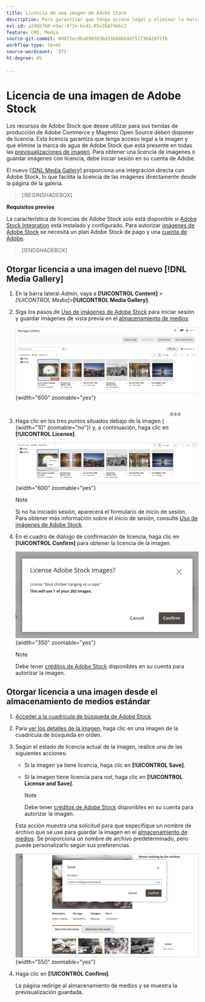 ```yaml
---
title: Licencia de una imagen de Adobe Stock
description: Para garantizar que tenga acceso legal y eliminar la marca de agua de Adobe Stock, conceda una licencia a sus imágenes de Adobe Stock.
exl-id: a2d6b7b8-e9ac-4f3e-bcd1-05e2bb74b6c2
feature: CMS, Media
source-git-commit: 0d072ecdba696383bd33b88b64d751736429f2f6
workflow-type: tm+mt
source-wordcount: '371'
ht-degree: 0%

---
```


# Licencia de una imagen de Adobe Stock

Los recursos de Adobe Stock que desee utilizar para sus tiendas de producción de Adobe Commerce y Magento Open Source deben disponer de licencia. Esta licencia garantiza que tenga acceso legal a la imagen y que elimine la marca de agua de Adobe Stock que está presente en todas las [previsualizaciones de imagen](./adobe-stock-save-preview.md). Para obtener una licencia de imágenes o guardar imágenes con licencia, debe iniciar sesión en su cuenta de Adobe.

El nuevo [[!DNL Media Gallery]](media-gallery.md) proporciona una integración directa con Adobe Stock, lo que facilita la licencia de las imágenes directamente desde la página de la galería.

>[!BEGINSHADEBOX]

**Requisitos previos**

La característica de licencias de Adobe Stock solo está disponible si [Adobe Stock Integration](./adobe-stock.md) está instalado y configurado. Para autorizar [imágenes de Adobe Stock][adobe-stock] se necesita un plan Adobe Stock de pago y una [cuenta de Adobe][adobe-signin].

>[!ENDSHADEBOX]

## Otorgar licencia a una imagen del nuevo [!DNL Media Gallery]

1. En la barra lateral _Admin_, vaya a **[!UICONTROL Content]** > _[!UICONTROL Media]_>**[!UICONTROL Media Gallery]**.

1. Siga los pasos de [Uso de imágenes de Adobe Stock](./adobe-stock-manage.md) para iniciar sesión y guardar imágenes de vista previa en el [almacenamiento de medios](./media-storage.md).

   ![Imagen de vista previa guardada](./assets/adobe-stock-gallery-unlicensed.png){width="600" zoomable="yes"}

1. Haga clic en los tres puntos situados debajo de la imagen (![icono del menú de recursos](./assets/media-gallery-asset-menu-icon.png){width="10" zoomable="no"}) y, a continuación, haga clic en **[!UICONTROL License]**.

   ![Acciones de imagen de Adobe Stock](./assets/adobe-stock-gallery-image-actions.png){width="600" zoomable="yes"}

   >[!NOTE]
   >
   >Si no ha iniciado sesión, aparecerá el formulario de inicio de sesión. Para obtener más información sobre el inicio de sesión, consulte [Uso de imágenes de Adobe Stock](./adobe-stock-manage.md).

1. En el cuadro de diálogo de confirmación de licencia, haga clic en **[!UICONTROL Confirm]** para obtener la licencia de la imagen.

   ![Confirmación de licencia](./assets/adobe-stock-gallery-license-confirm.png){width="350" zoomable="yes"}

   >[!NOTE]
   >
   >Debe tener [créditos de Adobe Stock][stock-credits] disponibles en su cuenta para autorizar la imagen.

## Otorgar licencia a una imagen desde el almacenamiento de medios estándar

1. [Acceder a la cuadrícula de búsqueda de Adobe Stock][access-search].

1. Para [ver los detalles de la imagen][view-details], haga clic en una imagen de la cuadrícula de búsqueda en orden.

1. Según el estado de licencia actual de la imagen, realice una de las siguientes acciones:

   - Si la imagen ya tiene licencia, haga clic en **[!UICONTROL Save]**.

   - Si la imagen tiene licencia para _not_, haga clic en **[!UICONTROL License and Save]**.

     >[!NOTE]
     >
     >Debe tener [créditos de Adobe Stock][stock-credits] disponibles en su cuenta para autorizar la imagen.

   Esta acción muestra una solicitud para que especifique un nombre de archivo que se use para guardar la imagen en el [almacenamiento de medios](./media-storage.md). Se proporciona un nombre de archivo predeterminado, pero puede personalizarlo según sus preferencias.

   ![Guardar imagen con licencia de Adobe Stock](./assets/adobe-stock-save-licensed.png){width="550" zoomable="yes"}

1. Haga clic en **[!UICONTROL Confirm]**.

   La página redirige al almacenamiento de medios y se muestra la previsualización guardada.

[access-search]: adobe-stock-manage.md#access-the-adobe-stock-search-grid
[view-details]: adobe-stock-manage.md#view-image-details
[stock-credits]: https://helpx.adobe.com/es/stock/help/credit-packs.html
[adobe-stock]: https://stock.adobe.com
[adobe-signin]: https://helpx.adobe.com/es/manage-account/using/access-adobe-id-account.html
